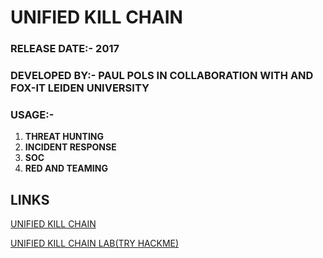 # UNIFIED KILL CHAIN

### RELEASE DATE:- 2017

### DEVELOPED BY:- PAUL POLS IN COLLABORATION WITH AND FOX-IT LEIDEN UNIVERSITY

### USAGE:-
1) **THREAT HUNTING**
2) **INCIDENT RESPONSE**
3) **SOC**
4) **RED AND TEAMING**

## LINKS

[UNIFIED KILL CHAIN](https://www.unifiedkillchain.com/) 

[UNIFIED KILL CHAIN LAB(TRY HACKME)](https://tryhackme.com/room/unifiedkillchain)
